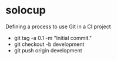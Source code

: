 # solocup
Defining a process to use Git in a CI project

* git tag -a 0.1 -m "Initial commit."
* git checkout -b development
* git push origin development

